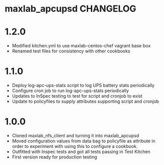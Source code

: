 # maxlab_apcupsd CHANGELOG

# 1.2.0

* Modified kitchen.yml to use maxlab-centos-chef vagrant base box
* Renamed test files for consistency with other cookbooks

# 1.1.0

* Deploy log-apc-ups-stats script to log UPS battery stats periodically
* Configure cron job to run log-apc-ups-stats periodically
* Updates to InSpec testing to test for script and cronjob to exist
* Update to policyfiles to supply attributes supporting script and cronjob

# 1.0.0

* Cloned maxlab_nfs_client and turning it into maxlab_apcupsd
* Moved configuration values from data bag to policyfile as attribute in order to experiment with using this to configure a cookbook.
* Outfitted with Inspec tests and got all tests passing in Test Kitchen
* First version ready for production testing
